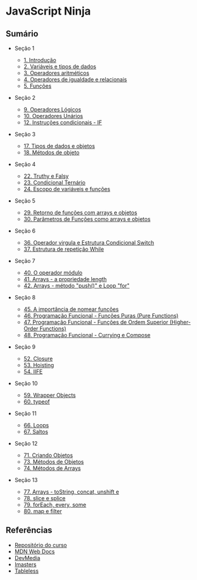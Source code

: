 # JavaScript Ninja

## Sumário

- Seção 1

  - [1. Introdução](./secao_01/01-introducao.md)
  - [2. Variáveis e tipos de dados](./secao_01/02-variaveis-e-tipos-de-dados.html)
  - [3. Operadores aritméticos](./secao_01/03-operadores-aritmeticos.html)
  - [4. Operadores de igualdade e relacionais](./secao_01/04-operadores-de-igualdade-e-relacionais.html)
  - [5. Funções](./secao_01/05-funcoes.html)

- Seção 2

  - [9. Operadores Lógicos](./secao_02/09-operadores-logicos.html)
  - [10. Operadores Unários](./secao_02/10-operadores-unarios.html)
  - [12. Instruções condicionais - IF](./secao_02/12-instrucoes-condicionais-IF.html)

- Seção 3

  - [17. Tipos de dados e objetos](./secao_03/09-operadores-logicos.html)
  - [18. Métodos de objeto](./secao_03/18-metodos-de-objetos.html)

- Seção 4

  - [22. Truthy e Falsy](./secao_04/22-truthy-e-falsy.html)
  - [23. Condicional Ternário](./secao_04/23-condicional-ternario.html)
  - [24. Escopo de variáveis e funções](./secao_04/24-escopo-de-funcao.html)

- Seção 5

  - [29. Retorno de funções com arrays e objetos](./secao_05/29-retornando-objetos-e-arrays.html)
  - [30. Parâmetros de Funções como arrays e objetos](./secao_05/30-parametros-de-funcoes.html)

- Seção 6

  - [36. Operador virgula e Estrutura Condicional Switch](./secao_06/36-operador-virgula-e-switch.html)
  - [37. Estrutura de repetição While](./secao_06/37-estrutura-de-repeticao-while.html)

- Seção 7

  - [40. O operador módulo](./secao_07/40-operador-modulo.html)
  - [41. Arrays - a propriedade length](./secao_07/41-array-length.html)
  - [42. Arrays - método "push()" e Loop "for"](./secao_07/42-array-push-e-loop-for.html)

- Seção 8

  - [45. A importância de nomear funções](./secao_08/45-por-que-nomear-funcoes.html)
  - [46. Programação Funcional - Funções Puras \(Pure Functions\)](./secao_08/46-pf-pure-functions.html)
  - [47. Programação Funcional - Funções de Ordem Superior (Higher-Order Functions)](./secao_08/47-pf-higher-order-functions.html)
  - [48. Programação Funcional - Currying e Compose](./secao_08/48-pf-currying-compose.html)

- Seção 9

  - [52. Closure](./secao_09/52-closure.html)
  - [53. Hoisting](./secao_09/53-hoisting.html)
  - [54. IIFE](./secao_09/54-IIFE.html)

- Seção 10

  - [59. Wrapper Objects](./secao_10/59-wrapper-objects.html)
  - [60. typeof](./secao_10/60-typeof.html)

- Seção 11

  - [66. Loops](./secao_11/66-loops.html)
  - [67. Saltos](./secao_11/67-saltos.html)

- Seção 12

  - [71. Criando Objetos](./secao_12/71-criando-objetos.html)
  - [73. Métodos de Objetos](./secao_12/73-metodos-de-objetos.html)
  - [74. Métodos de Arrays](./secao_12/74-metodos-de-arrays.html)

- Seção 13

  - [77. Arrays - toString, concat, unshift e](./secao_13/77-arrays-toString-concat-unshift-shift.html)
  - [78. slice e splice](./secao_13/78-slice-splice.html)
  - [79. forEach, every, some](./secao_13/79-forEach-every-some.html)
  - [80. map e filter](./secao_13/80-map-filter.html)


## Referências

- [Repositório do curso](https://github.com/da2k/curso-javascript-ninja)
- [MDN Web Docs](https://developer.mozilla.org/pt-BR/)
- [DevMedia](https://www.devmedia.com.br/)
- [Imasters](https://imasters.com.br/)
- [Tableless](https://tableless.com.br/)
